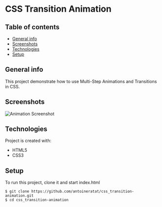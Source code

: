 ﻿# CSS Transition Animation

## Table of contents

-   [General info](#general-info)
-   [Screenshots](#screenshots)
-   [Technologies](#technologies)
-   [Setup](#setup)

## General info

This project demonstrate how to use Multi-Step Animations and Transitions in CSS.

## Screenshots

![Animation Screenshot](https://templars.guru/app/github/css_transition_animation/screenshot_1.PNG)

## Technologies

Project is created with:

-   HTML5
-   CSS3

## Setup

To run this project, clone it and start index.html

```
$ git clone https://github.com/antoineratat/css_transition-animation.git
$ cd css_transition-animation
```
